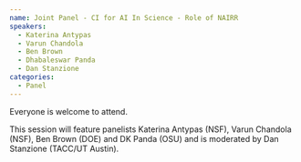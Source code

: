 ```yaml
---
name: Joint Panel - CI for AI In Science - Role of NAIRR
speakers:
  - Katerina Antypas
  - Varun Chandola
  - Ben Brown
  - Dhabaleswar Panda
  - Dan Stanzione
categories:
  - Panel
---
```


Everyone is welcome to attend.

This session will feature panelists Katerina Antypas (NSF), Varun Chandola
(NSF), Ben Brown (DOE) and DK Panda (OSU) and is moderated by Dan Stanzione
(TACC/UT Austin).
